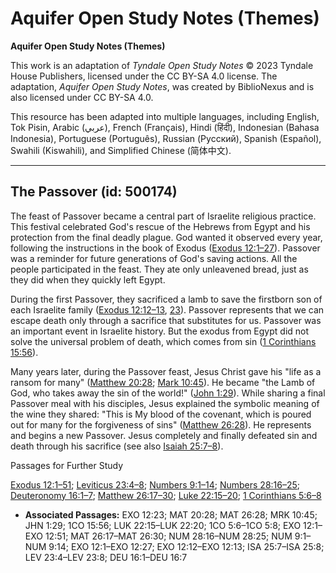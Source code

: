 # Aquifer Open Study Notes (Themes)

**Aquifer Open Study Notes (Themes)**

This work is an adaptation of *Tyndale Open Study Notes* © 2023 Tyndale House Publishers, licensed under the CC BY\-SA 4\.0 license. The adaptation, *Aquifer Open Study Notes*, was created by BiblioNexus and is also licensed under CC BY\-SA 4\.0\.

This resource has been adapted into multiple languages, including English, Tok Pisin, Arabic (عربي), French (Français), Hindi (हिंदी), Indonesian (Bahasa Indonesia), Portuguese (Português), Russian (Русский), Spanish (Español), Swahili (Kiswahili), and Simplified Chinese (简体中文).



--------------------------------

## The Passover (id: 500174)

The feast of Passover became a central part of Israelite religious practice. This festival celebrated God's rescue of the Hebrews from Egypt and his protection from the final deadly plague. God wanted it observed every year, following the instructions in the book of Exodus ([Exodus 12:1–27](https://ref.ly/Exod12:1-Exod12:27)). Passover was a reminder for future generations of God's saving actions. All the people participated in the feast. They ate only unleavened bread, just as they did when they quickly left Egypt.

During the first Passover, they sacrificed a lamb to save the firstborn son of each Israelite family ([Exodus 12:12–13](https://ref.ly/Exod12:12-Exod12:13), [23](https://ref.ly/Exod12:23)). Passover represents that we can escape death only through a sacrifice that substitutes for us. Passover was an important event in Israelite history. But the exodus from Egypt did not solve the universal problem of death, which comes from sin ([1 Corinthians 15:56](https://ref.ly/1Cor15:56)).

Many years later, during the Passover feast, Jesus Christ gave his "life as a ransom for many" ([Matthew 20:28](https://ref.ly/Matt20:28); [Mark 10:45](https://ref.ly/Mark10:45)). He became "the Lamb of God, who takes away the sin of the world!" ([John 1:29](https://ref.ly/John1:29)). While sharing a final Passover meal with his disciples, Jesus explained the symbolic meaning of the wine they shared: "This is My blood of the covenant, which is poured out for many for the forgiveness of sins" ([Matthew 26:28](https://ref.ly/Matt26:28)). He represents and begins a new Passover. Jesus completely and finally defeated sin and death through his sacrifice (see also [Isaiah 25:7–8](https://ref.ly/Isa25:7-Isa25:8)).

Passages for Further Study

[Exodus 12:1–51](https://ref.ly/Exod12:1-Exod12:51); [Leviticus 23:4–8](https://ref.ly/Lev23:4-Lev23:8); [Numbers 9:1–14](https://ref.ly/Num9:1-Num9:14); [Numbers 28:16–25](https://ref.ly/Num28:16-Num28:25); [Deuteronomy 16:1–7](https://ref.ly/Deut16:1-Deut16:7); [Matthew 26:17–30](https://ref.ly/Matt26:17-Matt26:30); [Luke 22:15–20](https://ref.ly/Luke22:15-Luke22:20); [1 Corinthians 5:6–8](https://ref.ly/1Cor5:6-1Cor5:8)

* **Associated Passages:** EXO 12:23; MAT 20:28; MAT 26:28; MRK 10:45; JHN 1:29; 1CO 15:56; LUK 22:15–LUK 22:20; 1CO 5:6–1CO 5:8; EXO 12:1–EXO 12:51; MAT 26:17–MAT 26:30; NUM 28:16–NUM 28:25; NUM 9:1–NUM 9:14; EXO 12:1–EXO 12:27; EXO 12:12–EXO 12:13; ISA 25:7–ISA 25:8; LEV 23:4–LEV 23:8; DEU 16:1–DEU 16:7

